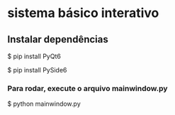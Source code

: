 # sistema básico interativo

## Instalar dependências

$ pip install PyQt6

$ pip install PySide6

### Para rodar, execute o arquivo mainwindow.py
$ python mainwindow.py
